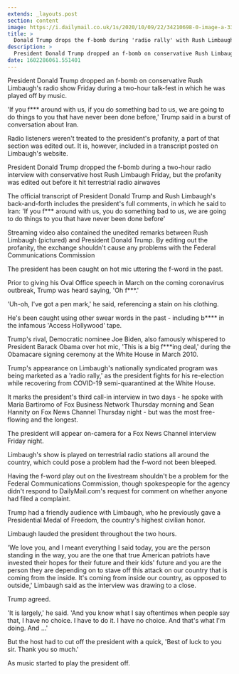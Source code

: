 ```yaml
--- 
extends: _layouts.post 
section: content 
image: https://i.dailymail.co.uk/1s/2020/10/09/22/34210698-0-image-a-33_1602279160382.jpg 
title: > 
  Donald Trump drops the f-bomb during 'radio rally' with Rush Limbaugh 
description: > 
  President Donald Trump dropped an f-bomb on conservative Rush Limbaugh's radio show Friday during a two-hour talk-fest in which he was played off by music.Radio listeners weren't treated to the president's profanity, a part of that section was edited out.President Donald Trump dropped the f-bomb during a two-hour radio interview with conservative host Rush Limbaugh Friday, but the profanity was edited out before it hit terrestrial radio airwavesThe official transcript of President Donald Trump and Rush Limbaugh's back-and-forth includes the president's full comments, in which he said to Iran: 'If you f*** around with us, you do something bad to us, we are going to do things to you that have never been done before'Streaming video also contained the unedited remarks between Rush Limbaugh (pictured) and President Donald Trump.Trump had a friendly audience with Limbaugh, who he previously gave a Presidential Medal of Freedom, the country's highest civilian honor.It's coming from inside our country, as opposed to outside,' Limbaugh said as the interview was drawing to a close. 
date: 1602286061.551401 
--- 
```

President Donald Trump dropped an f-bomb on conservative Rush Limbaugh's radio show Friday during a two-hour talk-fest in which he was played off by music.

'If you f*** around with us, if you do something bad to us, we are going to do things to you that have never been done before,' Trump said in a burst of conversation about Iran.

Radio listeners weren't treated to the president's profanity, a part of that section was edited out. It is, however, included in a transcript posted on Limbaugh's website.

President Donald Trump dropped the f-bomb during a two-hour radio interview with conservative host Rush Limbaugh Friday, but the profanity was edited out before it hit terrestrial radio airwaves

The official transcript of President Donald Trump and Rush Limbaugh's back-and-forth includes the president's full comments, in which he said to Iran: 'If you f*** around with us, you do something bad to us, we are going to do things to you that have never been done before'

Streaming video also contained the unedited remarks between Rush Limbaugh (pictured) and President Donald Trump. By editing out the profanity, the exchange shouldn't cause any problems with the Federal Communications Commission

The president has been caught on hot mic uttering the f-word in the past.

Prior to giving his Oval Office speech in March on the coming coronavirus outbreak, Trump was heard saying, 'Oh f***.'

'Uh-oh, I've got a pen mark,' he said, referencing a stain on his clothing.

He's been caught using other swear words in the past - including b**** in the infamous 'Access Hollywood' tape.

Trump's rival, Democratic nominee Joe Biden, also famously whispered to President Barack Obama over hot mic, 'This is a big f***ing deal,' during the Obamacare signing ceremony at the White House in March 2010.

Trump's appearance on Limbaugh's nationally syndicated program was being marketed as a 'radio rally,' as the president fights for his re-election while recovering from COVID-19 semi-quarantined at the White House.

It marks the president's third call-in interview in two days - he spoke with Maria Bartiromo of Fox Business Network Thursday morning and Sean Hannity on Fox News Channel Thursday night - but was the most free-flowing and the longest.

The president will appear on-camera for a Fox News Channel interview Friday night.

Limbaugh's show is played on terrestrial radio stations all around the country, which could pose a problem had the f-word not been bleeped.

Having the f-word play out on the livestream shouldn't be a problem for the Federal Communications Commission, though spokespeople for the agency didn't respond to DailyMail.com's request for comment on whether anyone had filed a complaint.

Trump had a friendly audience with Limbaugh, who he previously gave a Presidential Medal of Freedom, the country's highest civilian honor.

Limbaugh lauded the president throughout the two hours.

'We love you, and I meant everything I said today, you are the person standing in the way, you are the one that true American patriots have invested their hopes for their future and their kids' future and you are the person they are depending on to stave off this attack on our country that is coming from the inside. It's coming from inside our country, as opposed to outside,' Limbaugh said as the interview was drawing to a close.

Trump agreed.

'It is largely,' he said. 'And you know what I say oftentimes when people say that, I have no choice. I have to do it. I have no choice. And that's what I'm doing. And ...'

But the host had to cut off the president with a quick, 'Best of luck to you sir. Thank you so much.'

As music started to play the president off.